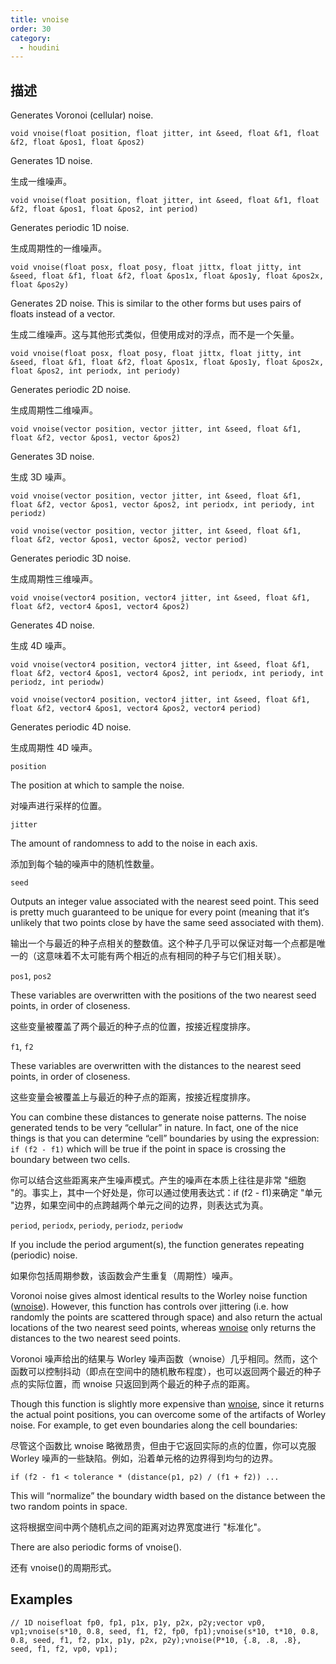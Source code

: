 ```yaml
---
title: vnoise
order: 30
category:
  - houdini
---
```

    
## 描述

Generates Voronoi (cellular) noise.

`void vnoise(float position, float jitter, int &seed, float &f1, float &f2, float &pos1, float &pos2)`

Generates 1D noise.

生成一维噪声。

`void vnoise(float position, float jitter, int &seed, float &f1, float &f2, float &pos1, float &pos2, int period)`

Generates periodic 1D noise.

生成周期性的一维噪声。

`void vnoise(float posx, float posy, float jittx, float jitty, int &seed, float &f1, float &f2, float &pos1x, float &pos1y, float &pos2x, float &pos2y)`

Generates 2D noise. This is similar to the other forms but uses pairs of
floats instead of a vector.

生成二维噪声。这与其他形式类似，但使用成对的浮点，而不是一个矢量。

`void vnoise(float posx, float posy, float jittx, float jitty, int &seed, float &f1, float &f2, float &pos1x, float &pos1y, float &pos2x, float &pos2, int periodx, int periody)`

Generates periodic 2D noise.

生成周期性二维噪声。

`void vnoise(vector position, vector jitter, int &seed, float &f1, float &f2, vector &pos1, vector &pos2)`

Generates 3D noise.

生成 3D 噪声。

`void vnoise(vector position, vector jitter, int &seed, float &f1, float &f2, vector &pos1, vector &pos2, int periodx, int periody, int periodz)`

`void vnoise(vector position, vector jitter, int &seed, float &f1, float &f2, vector &pos1, vector &pos2, vector period)`

Generates periodic 3D noise.

生成周期性三维噪声。

`void vnoise(vector4 position, vector4 jitter, int &seed, float &f1, float &f2, vector4 &pos1, vector4 &pos2)`

Generates 4D noise.

生成 4D 噪声。

`void vnoise(vector4 position, vector4 jitter, int &seed, float &f1, float &f2, vector4 &pos1, vector4 &pos2, int periodx, int periody, int periodz, int periodw)`

`void vnoise(vector4 position, vector4 jitter, int &seed, float &f1, float &f2, vector4 &pos1, vector4 &pos2, vector4 period)`

Generates periodic 4D noise.

生成周期性 4D 噪声。

`position`

The position at which to sample the noise.

对噪声进行采样的位置。

`jitter`

The amount of randomness to add to the noise in each axis.

添加到每个轴的噪声中的随机性数量。

`seed`

Outputs an integer value associated with the nearest seed point. This seed is
pretty much guaranteed to be unique for every point (meaning that it‘s
unlikely that two points close by have the same seed associated with them).

输出一个与最近的种子点相关的整数值。这个种子几乎可以保证对每一个点都是唯一的（这意味着不太可能有两个相近的点有相同的种子与它们相关联）。

`pos1`, `pos2`

These variables are overwritten with the positions of the two nearest seed
points, in order of closeness.

这些变量被覆盖了两个最近的种子点的位置，按接近程度排序。

`f1`, `f2`

These variables are overwritten with the distances to the nearest seed points,
in order of closeness.

这些变量会被覆盖上与最近的种子点的距离，按接近程度排序。

You can combine these distances to generate noise patterns. The noise
generated tends to be very “cellular” in nature. In fact, one of the nice
things is that you can determine “cell” boundaries by using the expression:
`if (f2 - f1)` which will be true if the point in space is crossing the
boundary between two cells.

你可以结合这些距离来产生噪声模式。产生的噪声在本质上往往是非常 "细胞 "的。事实上，其中一个好处是，你可以通过使用表达式：if (f2 - f1)来确定
"单元 "边界，如果空间中的点跨越两个单元之间的边界，则表达式为真。

`period`, `periodx`, `periody`, `periodz`, `periodw`

If you include the period argument(s), the function generates repeating
(periodic) noise.

如果你包括周期参数，该函数会产生重复（周期性）噪声。

Voronoi noise gives almost identical results to the Worley noise function
([wnoise](wnoise.html "Generates Worley (cellular) noise.")). However, this
function has controls over jittering (i.e. how randomly the points are
scattered through space) and also return the actual locations of the two
nearest seed points, whereas [wnoise](wnoise.html "Generates Worley
(cellular) noise.") only returns the distances to the two nearest seed
points.

Voronoi 噪声给出的结果与 Worley 噪声函数（wnoise）几乎相同。然而，这个函数可以控制抖动（即点在空间中的随机散布程度），也可以返回两个最近的种子点的实际位置，而 wnoise 只返回到两个最近的种子点的距离。

Though this function is slightly more expensive than [wnoise](wnoise.html "Generates Worley (cellular) noise."), since it returns the actual point
positions, you can overcome some of the artifacts of Worley noise. For
example, to get even boundaries along the cell boundaries:

尽管这个函数比 wnoise 略微昂贵，但由于它返回实际的点的位置，你可以克服 Worley 噪声的一些缺陷。例如，沿着单元格的边界得到均匀的边界。

    if (f2 - f1 < tolerance * (distance(p1, p2) / (f1 + f2)) ...

This will “normalize” the boundary width based on the distance between the two
random points in space.

这将根据空间中两个随机点之间的距离对边界宽度进行 "标准化"。

There are also periodic forms of vnoise().

还有 vnoise()的周期形式。

## Examples

    // 1D noisefloat fp0, fp1, p1x, p1y, p2x, p2y;vector vp0, vp1;vnoise(s*10, 0.8, seed, f1, f2, fp0, fp1);vnoise(s*10, t*10, 0.8, 0.8, seed, f1, f2, p1x, p1y, p2x, p2y);vnoise(P*10, {.8, .8, .8}, seed, f1, f2, vp0, vp1);
